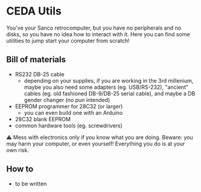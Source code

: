# CEDA Utils

You've your Sanco retrocomputer, but you have no peripherals and no disks, so you have no idea how to interact with it.
Here you can find some utilities to jump start your computer from scratch!

## Bill of materials

- RS232 DB-25 cable
  - depending on your supplies, if you are working in the 3rd millenium, maybe you also need some adapters (eg. USB/RS-232), "ancient" cables (eg. old fashioned DB-9/DB-25 serial cable), and maybe a DB gender changer (no pun intended)
- EEPROM programmer for 28C32 (or larger)
  - you can even build one with an Arduino
- 28C32 blank EEPROM
- common hardware tools (eg. screwdrivers)

:warning: Mess with electronics only if you know what you are doing. Beware: you may harm your computer, or even yourself! Everything you do is at your own risk.

## How to
- to be written
